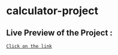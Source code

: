 # calculator-project

## Live Preview of the Project :

[`Click on the link`](https://nitishkumar31.github.io/calculator/)
